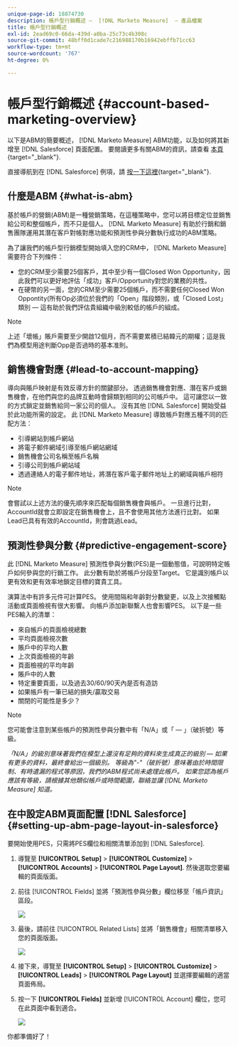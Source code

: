 ```yaml
---
unique-page-id: 18874730
description: 帳戶型行銷概述 —  [!DNL Marketo Measure]  — 產品檔案
title: 帳戶型行銷概述
exl-id: 2ead69c0-66da-439d-a0ba-25c73c4b308c
source-git-commit: 48bff0d1cade7c216988170b16942ebffb71cc63
workflow-type: tm+mt
source-wordcount: '767'
ht-degree: 0%

---
```


# 帳戶型行銷概述 {#account-based-marketing-overview}

以下是ABM的簡要概述， [!DNL Marketo Measure] ABM功能，以及如何將其新增至 [!DNL Salesforce] 頁面配置。 要閱讀更多有關ABM的資訊，請查看 [本頁](https://www.marketo.com/account-based-marketing/){target="_blank"}.

直接導航到在 [!DNL Salesforce] 例項，請 [按一下這裡](/help/advanced-marketo-measure-features/account-based-marketing/account-based-marketing-overview.md#setting-up-abm-page-layout-in-salesforce){target="_blank"}.

## 什麼是ABM {#what-is-abm}

基於帳戶的營銷(ABM)是一種營銷策略，在這種策略中，您可以將目標定位並銷售給公司和整個帳戶，而不只是個人。 [!DNL Marketo Measure] 有助於行銷和銷售團隊運用其潛在客戶對帳對應功能和預測性參與分數執行成功的ABM策略。

為了讓我們的帳戶型行銷模型開始填入您的CRM中， [!DNL Marketo Measure] 需要符合下列條件：

* 您的CRM至少需要25個客戶，其中至少有一個Closed Won Opportunity，因此我們可以更好地評估「成功」客戶/Opportunity對您的業務的共性。
* 在硬幣的另一面，您的CRM至少需要25個帳戶，而不需要任何Closed Won Oppontity(所有Op必須位於我們的「Open」階段類別，或「Closed Lost」類別 — 這有助於我們評估貴組織中級別較低的帳戶的組成。

>[!NOTE]
>
>上述「壞帳」賬戶需要至少開啟12個月，而不需要累積已結韓元的期權；這是我們為模型用途判斷Opp是否過時的基本准則。

## 銷售機會對應 {#lead-to-account-mapping}

導向與賬戶映射是有效反導方針的關鍵部分。 透過銷售機會對應、潛在客戶或銷售機會，在他們與您的品牌互動時會歸類到相同的公司帳戶中。 這可讓您以一致的方式鎖定並銷售給同一家公司的個人。 沒有其他 [!DNL Salesforce] 開始受益於此功能所需的設定。 此 [!DNL Marketo Measure] 導致帳戶對應五種不同的匹配方法：

* 引導網站到帳戶網站
* 將電子郵件網域引導至帳戶網站網域
* 銷售機會公司名稱至帳戶名稱
* 引導公司到帳戶網站域
* 透過連絡人的電子郵件地址，將潛在客戶電子郵件地址上的網域與帳戶相符

>[!NOTE]
>
>會嘗試以上述方法的優先順序來匹配每個銷售機會與帳戶。 一旦進行比對，AccountId就會立即設定在銷售機會上，且不會使用其他方法進行比對。 如果Lead已具有有效的AccountId，則會跳過Lead。

## 預測性參與分數 {#predictive-engagement-score}

此 [!DNL Marketo Measure] 預測性參與分數(PES)是一個動態值，可說明特定帳戶如何參與您的行銷工作。 此分數有助於將帳戶分段至Target。 它是識別帳戶以更有效和更有效率地鎖定目標的寶貴工具。

演算法中有許多元件可計算PES。 使用間隔和年齡對分數變更，以及上次接觸點活動或頁面檢視有很大影響。 向帳戶添加新聯繫人也會影響PES。 以下是一些PES輸入的清單：

* 來自帳戶的頁面檢視總數
* 平均頁面檢視次數
* 賬戶中的平均人數
* 上次頁面檢視的年齡
* 頁面檢視的平均年齡
* 賬戶中的人數
* 特定重要頁面，以及過去30/60/90天內是否有造訪
* 如果帳戶有一筆已結的損失/贏取交易
* 關閉的可能性是多少？

>[!NOTE]
>
>您可能會注意到某些帳戶的預測性參與分數中有「N/A」或「 — 」（破折號）等級。

_「N/A」的級別意味著我們在模型上還沒有足夠的資料來生成真正的級別 — 如果有更多的資料，最終會給出一個級別。_
_等級為&quot;-&quot;（破折號）意味著由於時間限制、有時遺漏的程式等原因，我們的ABM程式尚未處理此帳戶。 如果您認為帳戶應該有等級，請根據其他類似帳戶或時間範圍，聯絡並讓 [!DNL Marketo Measure] 知道。_

## 在中設定ABM頁面配置 [!DNL Salesforce] {#setting-up-abm-page-layout-in-salesforce}

要開始使用PES，只需將PES欄位和相關清單添加到 [!DNL Salesforce].

1. 導覽至 **[!UICONTROL Setup]** > **[!UICONTROL Customize]** > **[!UICONTROL Accounts]** > **[!UICONTROL Page Layout]**. 然後選取您要編輯的頁面版面。
1. 前往 [!UICONTROL Fields] 並將「預測性參與分數」欄位移至「帳戶資訊」區段。

   ![](assets/1.png)

1. 最後，請前往 [!UICONTROL Related Lists] 並將「銷售機會」相關清單移入您的頁面版面。

   ![](assets/2.png)

1. 接下來，導覽至 **[!UICONTROL Setup]** > **[!UICONTROL Customize]** > **[!UICONTROL Leads]** > **[!UICONTROL Page Layout]** 並選擇要編輯的適當頁面佈局。
1. 按一下 **[!UICONTROL Fields]** 並新增 [!UICONTROL Account] 欄位，您可在此頁面中看到適合。

   ![](assets/3.png)

你都準備好了！


